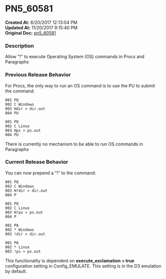 # PN5_60581

**Created At:** 6/20/2017 12:13:04 PM  
**Updated At:** 11/20/2017 9:15:40 PM  
**Original Doc:** [pn5_60581](https://docs.jbase.com/36526-5-6-2-release-notes/pn5_60581)  


### Description

Allow "!" to execute Operating System (OS) commands in Procs and Paragraphs



### Previous Release Behavior

For Procs, the only way to run an OS command is to use the PU to submit the command:

```
001 PQ
002 C Windows
003 Hdir > dir.out
004 PU

001 PQ
002 C Linux
003 Hps > ps.out
004 PU
```

There is currently no mechanism to be able to run OS commands in Paragraphs



### Current Release Behavior

You can now prepend a "!" to the command:

```
001 PQ
002 C Windows
003 H!dir > dir.out
004 P

001 PQ
002 C Linux
003 H!ps > ps.out
004 P

001 PA
002 * Windows
003 !dir > dir.out

001 PA
002 * Linux
003 !ps > ps.out
```

This functionality is dependent on **execute\_exclamation = true** configuration setting in Config\_EMULATE. This setting is in the D3 emulation by default.
